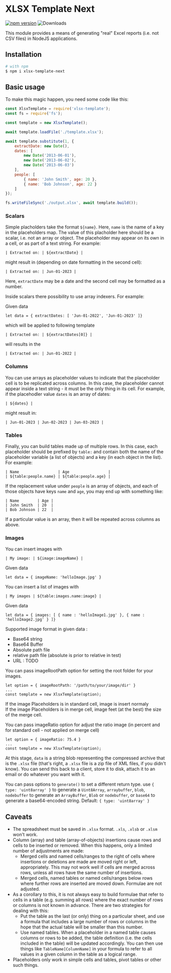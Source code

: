 # XLSX Template Next

[![npm version](https://badge.fury.io/js/xlsx-template-next.svg)](https://badge.fury.io/js/xlsx-template-next) ![Downloads](https://img.shields.io/npm/dm/xlsx-template-next.svg)

This module provides a means of generating "real" Excel reports (i.e. not CSV
files) in NodeJS applications.

## Installation

```sh
# with npm
$ npm i xlsx-template-next
```

## Basic usage

To make this magic happen, you need some code like this:
```js
const XlsxTemplate = require('xlsx-template');
const fs = require('fs');

const template = new XlsxTemplate();

await template.loadFile('./template.xlsx');

await template.substitute(1, {
	extractDate: new Date(),
	dates: [ 
		new Date('2013-06-01'), 
		new Date('2013-06-02'), 
		new Date('2013-06-03')
	],
	people: [
		{ name: 'John Smith', age: 20 },
		{ name: 'Bob Johnson', age: 22 }
	]
});

fs.writeFileSync('./output.xlsx', await template.build());
```

### Scalars

Simple placholders take the format `${name}`. Here, `name` is the name of a
key in the placeholders map. The value of this placholder here should be a
scalar, i.e. not an array or object. The placeholder may appear on its own in a
cell, or as part of a text string. For example:

    | Extracted on: | ${extractDate} |

might result in (depending on date formatting in the second cell):

    | Extracted on: | Jun-01-2023 |

Here, `extractDate` may be a date and the second cell may be formatted as a
number.

Inside scalars there possibility to use array indexers. 
For example: 

Given data

    let data = { extractDates: [ 'Jun-01-2022', 'Jun-01-2023' ]}

which will be applied to following template

    | Extracted on: | ${extractDates[0]} |

will results in the 

    | Extracted on: | Jun-01-2022 |

### Columns

You can use arrays as placeholder values to indicate that the placeholder cell
is to be replicated across columns. In this case, the placeholder cannot appear
inside a text string - it must be the only thing in its cell. For example,
if the placehodler value `dates` is an array of dates:

    | ${dates} |

might result in:

    | Jun-01-2023 | Jun-02-2023 | Jun-03-2023 |

### Tables

Finally, you can build tables made up of multiple rows. In this case, each
placeholder should be prefixed by `table:` and contain both the name of the
placeholder variable (a list of objects) and a key (in each object in the list).
For example:

    | Name                 | Age                 |
    | ${table:people.name} | ${table:people.age} |

If the replacement value under `people` is an array of objects, and each of
those objects have keys `name` and `age`, you may end up with something like:

    | Name        | Age |
    | John Smith  | 20  |
    | Bob Johnson | 22  |

If a particular value is an array, then it will be repeated across columns as
above.

### Images

You can insert images with   

    | My image: | ${image:imageName} |

Given data

    let data = { imageName: 'helloImage.jpg' }

You can insert a list of images with   

    | My images | ${table:images.name:image} |

Given data

    let data = { images: [ { name : 'helloImage1.jpg' }, { name : 'helloImage2.jpg' } ]}

Supported image format in given data : 
- Base64 string
- Base64 Buffer
- Absolute path file
- relative path file (absolute is prior to relative in test)
- URL : TODO

You can pass imageRootPath option for setting the root folder for your images.  

    let option = { imageRootPath: '/path/to/your/image/dir' }  
    ...  
    const template = new XlsxTemplate(option);

If the image Placeholders is in standard cell, image is insert normaly  
If the image Placeholders is in merge cell, image feet (at the best) the size of the merge cell.

You can pass imageRatio option for adjust the ratio image (in percent and for standard cell - not applied on merge cell)
 
    let option = { imageRatio: 75.4 }  
    ...  
    const template = new XlsxTemplate(option);

At this stage, `data` is a string blob representing the compressed archive that
is the `.xlsx` file (that's right, a `.xlsx` file is a zip file of XML files,
if you didn't know). You can send this back to a client, store it to disk,
attach it to an email or do whatever you want with it.

You can pass options to `generate()` to set a different return type. use
`{ type: 'uint8array' }` to generate a `Uint8Array`, `arraybuffer`, `blob`,
`nodebuffer` to generate an `ArrayBuffer`, `Blob` or `nodebuffer`, or
`base64` to generate a base64-encoded string. Default: `{ type: 'uint8array' }`

## Caveats

* The spreadsheet must be saved in `.xlsx` format. `.xls`, `.xlsb` or `.xlsm`
  won't work.
* Column (array) and table (array-of-objects) insertions cause rows and cells to
  be inserted or removed. When this happens, only a limited number of
  adjustments are made:
    * Merged cells and named cells/ranges to the right of cells where insertions
      or deletions are made are moved right or left, appropriately. This may
      not work well if cells are merged across rows, unless all rows have the
      same number of insertions.
    * Merged cells, named tables or named cells/ranges below rows where further
      rows are inserted are moved down.
  Formulae are not adjusted.
* As a corollary to this, it is not always easy to build formulae that refer
  to cells in a table (e.g. summing all rows) where the exact number of rows
  or columns is not known in advance. There are two strategies for dealing
  with this:
    * Put the table as the last (or only) thing on a particular sheet, and
      use a formula that includes a large number of rows or columns in the
      hope that the actual table will be smaller than this number.
    * Use named tables. When a placeholder in a named table causes columns or
      rows to be added, the table definition (i.e. the cells included in the
      table) will be updated accordingly. You can then use things like
      `TableName[ColumnName]` in your formula to refer to all values in a given
      column in the table as a logical range.
* Placeholders only work in simple cells and tables, pivot tables or
  other such things.